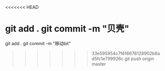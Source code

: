 <<<<<<< HEAD

git add .
git commit -m "贝壳"
=======
git add .
git commit -m "移动bit"
>>>>>>> 33e595954c7f416676128902b8ad5fc1e799926c
git push origin master